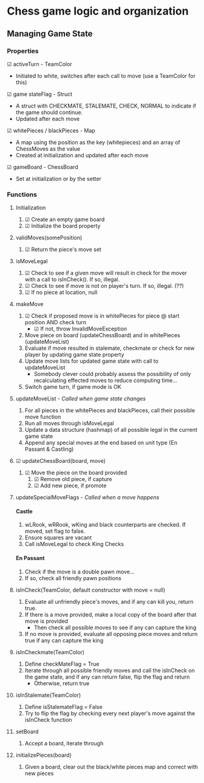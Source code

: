 # Chess game logic and organization
## Managing Game State
### Properties
☑ activeTurn - TeamColor
* Initiated to white, switches after each call to move (use a TeamColor for this)

☑ game stateFlag - Struct
* A struct with CHECKMATE, STALEMATE, CHECK, NORMAL to indicate if the game should continue.
* Updated after each move

☑ whitePieces / blackPieces - Map
* A map using the position as the key (whitepieces) and an array of ChessMoves as the value
* Created at initialization and updated after each move

☑ gameBoard - ChessBoard
* Set at initialization or by the setter

### Functions
1. Initialization
   1. ☑ Create an empty game board
   2. ☑ Initialize the board property

2. validMoves(somePosition)
   1. ☑ Return the piece's move set

3. isMoveLegal
   1. ☑ Check to see if a given move will result in check for the mover with a call to isInCheck(). If so, illegal.
   2. ☑ Check to see if move is not on player's turn. If so, illegal. (??)
   3. ☑ If no piece at location, null

4. makeMove
   1. ☑ Check if proposed move is in whitePieces for piece @ start position AND check turn
      * ☑ If not, throw InvalidMoveException
   2. Move piece on board (updateChessBoard) and in whitePieces (updateMoveList)
   3. Evaluate if move resulted in stalemate, checkmate or check for new player by updating game state property
   4. Update move lists for updated game state with call to updateMoveList
      * Somebody clever could probably assess the possibility of only recalculating effected moves to reduce computing time...
   5. Switch game turn, if game mode is OK

5. updateMoveList - _Called when game state changes_
   1. For all pieces in the whitePieces and blackPieces, call their possible move function
   2. Run all moves through isMoveLegal
   3. Update a data structure (hashmap) of all possible legal in the current game state
   4. Append any special moves at the end based on unit type (En Passant & Castling)

6. ☑ updateChessBoard(board, move)
   1. ☑ Move the piece on the board provided
      1. ☑ Remove old piece, if capture
      2. ☑ Add new piece, if promote

7. updateSpecialMoveFlags - _Called when a move happens_
    #### Castle
   1. wLRook, wRRook, wKing and black counterparts are checked. If moved, set flag to false.
   2. Ensure squares are vacant
   3. Call isMoveLegal to check King Checks

    #### En Passant
   1. Check if the move is a double pawn move...
   2. If so, check all friendly pawn positions

8. isInCheck(TeamColor, default constructor with move = null)
   1. Evaluate all unfriendly piece's moves, and if any can kill you, return true.
   2. If there is a move provided, make a local copy of the board after that move is provided
      * Then check all possible moves to see if any can capture the king
   3. If no move is provided, evaluate all opposing piece moves and return true if any can capture the king

9. isInCheckmate(TeamColor)
   1. Define checkMateFlag = True
   2. Iterate through all possible friendly moves and call the isInCheck on the game state, and if any can return false, flip the flag and return
      * Otherwise, return true

10. isInStalemate(TeamColor)
    1. Define isStalemateFlag = False
    2. Try to flip the flag by checking every next player's move against the isInCheck function

11. setBoard
    1. Accept a board, iterate through 

12. initializePieces(board)
    1. Given a board, clear out the black/white pieces map and correct with new pieces 